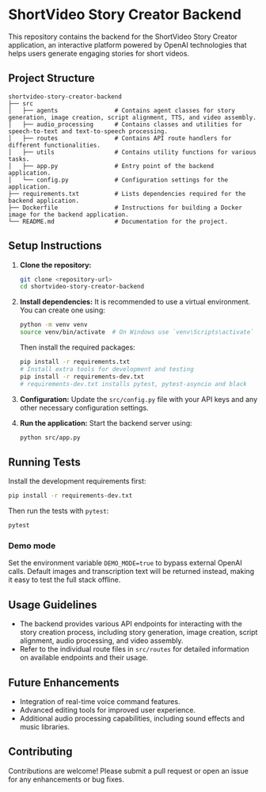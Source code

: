 # ShortVideo Story Creator Backend

This repository contains the backend for the ShortVideo Story Creator application, an interactive platform powered by OpenAI technologies that helps users generate engaging stories for short videos.

## Project Structure

```
shortvideo-story-creator-backend
├── src
│   ├── agents                # Contains agent classes for story generation, image creation, script alignment, TTS, and video assembly.
│   ├── audio_processing      # Contains classes and utilities for speech-to-text and text-to-speech processing.
│   ├── routes                # Contains API route handlers for different functionalities.
│   ├── utils                 # Contains utility functions for various tasks.
│   ├── app.py                # Entry point of the backend application.
│   └── config.py             # Configuration settings for the application.
├── requirements.txt          # Lists dependencies required for the backend application.
├── Dockerfile                # Instructions for building a Docker image for the backend application.
└── README.md                 # Documentation for the project.
```

## Setup Instructions

1. **Clone the repository:**
   ```bash
   git clone <repository-url>
   cd shortvideo-story-creator-backend
   ```

2. **Install dependencies:**
   It is recommended to use a virtual environment. You can create one using:
   ```bash
   python -m venv venv
   source venv/bin/activate  # On Windows use `venv\Scripts\activate`
   ```
   Then install the required packages:
   ```bash
   pip install -r requirements.txt
   # Install extra tools for development and testing
   pip install -r requirements-dev.txt
   # requirements-dev.txt installs pytest, pytest-asyncio and black
   ```

3. **Configuration:**
   Update the `src/config.py` file with your API keys and any other necessary configuration settings.

4. **Run the application:**
   Start the backend server using:
   ```bash
   python src/app.py
   ```

## Running Tests

Install the development requirements first:
```bash
pip install -r requirements-dev.txt
```
Then run the tests with `pytest`:
```bash
pytest
```

### Demo mode

Set the environment variable `DEMO_MODE=true` to bypass external OpenAI calls.
Default images and transcription text will be returned instead, making it easy
to test the full stack offline.

## Usage Guidelines

- The backend provides various API endpoints for interacting with the story creation process, including story generation, image creation, script alignment, audio processing, and video assembly.
- Refer to the individual route files in `src/routes` for detailed information on available endpoints and their usage.

## Future Enhancements

- Integration of real-time voice command features.
- Advanced editing tools for improved user experience.
- Additional audio processing capabilities, including sound effects and music libraries.

## Contributing

Contributions are welcome! Please submit a pull request or open an issue for any enhancements or bug fixes.